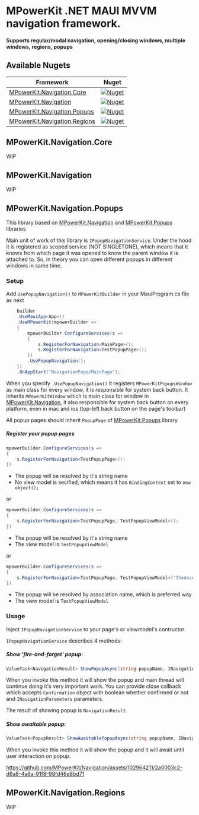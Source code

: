 # MPowerKit .NET MAUI MVVM navigation framework. 

#### Supports regular/modal navigation, opening/closing windows, multiple windows, regions, popups

## Available Nugets

| Framework | Nuget |
|-|-|
| [MPowerKit.Navigation.Core](#MPowerKit.Navigation.Core) | [![Nuget](https://img.shields.io/nuget/v/MPowerKit.Navigation.Core)](https://www.nuget.org/packages/MPowerKit.Navigation.Core) |
| [MPowerKit.Navigation](#MPowerKit.Navigation) | [![Nuget](https://img.shields.io/nuget/v/MPowerKit.Navigation)](https://www.nuget.org/packages/MPowerKit.Navigation) |
| [MPowerKit.Navigation.Popups](#MPowerKit.Navigation.Popups) | [![Nuget](https://img.shields.io/nuget/v/MPowerKit.Navigation.Popups)](https://www.nuget.org/packages/MPowerKit.Navigation.Popups) |
| [MPowerKit.Navigation.Regions](#MPowerKit.Navigation.Regions) | [![Nuget](https://img.shields.io/nuget/v/MPowerKit.Regions)](https://www.nuget.org/packages/MPowerKit.Regions) |

## MPowerKit.Navigation.Core

WIP

## MPowerKit.Navigation

WIP

## MPowerKit.Navigation.Popups

This library based on [MPowerKit.Navigation](#MPowerKit.Navigation) and [MPowerKit.Popups](https://github.com/MPowerKit/Popups) libraries

Main unit of work of this library is ```IPopupNavigationService```. Under the hood it is registered as scoped service (NOT SINGLETONE), which means that it knows from which page it was opened to know the parent window it is attached to.
So, in theory you can open different popups in different windows in same time.

### Setup

Add ```UsePopupNavigation()``` to ```MPowerKitBuilder``` in your MauiProgram.cs file as next

```csharp
    builder
    .UseMauiApp<App>()
    .UseMPowerKit(mpowerBuilder =>
    {
        mpowerBuilder.ConfigureServices(s =>
        {
            s.RegisterForNavigation<MainPage>();
            s.RegisterForNavigation<TestPopupPage>();
        })
        .UsePopupNavigation();
    })
    .OnAppStart("NavigationPage/MainPage");
```

When you specify ```.UsePopupNavigation()``` it registers ```MPowerKitPopupsWindow``` as main class for every window, it is responsible for system back button.
It inherits ```MPowerKitWindow``` which is main class for window in [MPowerKit.Navigation](#MPowerKit.Navigation), it also responsible for system back button on every platform, even in mac and ios (top-left back button on the page's toolbar)

All popup pages should inherit ```PopupPage``` of [MPowerKit.Popups](https://github.com/MPowerKit/Popups) library

##### Register your popup pages

```csharp
mpowerBuilder.ConfigureServices(s =>
{
    s.RegisterForNavigation<TestPopupPage>();
})
```

- The popup will be resolved by it's string name
- No view model is secified, which means it has ```BindingContext``` set to ```new object();```

or

```csharp
mpowerBuilder.ConfigureServices(s =>
{
    s.RegisterForNavigation<TestPopupPage, TestPopupViewModel>();
})
```

- The popup will be resolved by it's string name
- The view model is ```TestPopupViewModel```

or

```csharp
mpowerBuilder.ConfigureServices(s =>
{
    s.RegisterForNavigation<TestPopupPage, TestPopupViewModel>("TheAssociationNameForYourPopup");
})
```

- The popup will be resolved by association name, which is preferred way
- The view model is ```TestPopupViewModel```

### Usage

Inject ```IPopupNavigationService``` to your page's or viewmodel's contructor

```IPopupNavigationService``` describes 4 methods:

##### Show 'fire-and-forget' popup:
```csharp
ValueTask<NavigationResult> ShowPopupAsync(string popupName, INavigationParameters? parameters = null, bool animated = true, Action<Confirmation>? closeAction = null);
```
When you invoke this method it will show the popup and main thread will continue doing it's very important work. 
You can provide close callback which accepts ```Confirmation``` object with boolean whether confirmed or not and ```INavigationParameters``` parameters.

The result of showing popup is ```NavigationResult```

##### Show awaitable popup:
```csharp
ValueTask<PopupResult> ShowAwaitablePopupAsync(string popupName, INavigationParameters? parameters = null, bool animated = true);
```
When you invoke this method it will show the popup and it will await until user interaction on popup.

https://github.com/MPowerKit/Navigation/assets/102964211/2a0003c2-d6a8-4a6a-91f8-98fd46e8bd71

## MPowerKit.Navigation.Regions

WIP